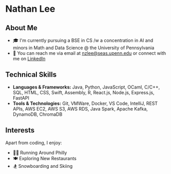 # Nathan Lee

## About Me
- 🎓 I'm currently pursuing a BSE in CS /w a concentration in AI and minors in Math and Data Science @ the University of Pennsylvania
- 📧 You can reach me via email at [nzlee@seas.upenn.edu](mailto:nzlee@seas.upenn.edu) or connect with me on [LinkedIn](https://www.linkedin.com/in/nathanzhanglee)

## Technical Skills
- **Languages & Frameworks:** Java, Python, JavaScript, OCaml, C/C++, SQL, HTML, CSS, Swift, Assembly, R, React.js, Node.js, Express.js, FastAPI
- **Tools & Technologies:** Git, VMWare, Docker, VS Code, IntelliJ, REST APIs, AWS EC2, AWS S3, AWS RDS, Java Spark, Apache Kafka, DynamoDB, ChromaDB

## Interests
Apart from coding, I enjoy:
- 🏃‍♂️ Running Around Philly
- 🍽️ Exploring New Restaurants
- 🏂 Snowboarding and Skiing
